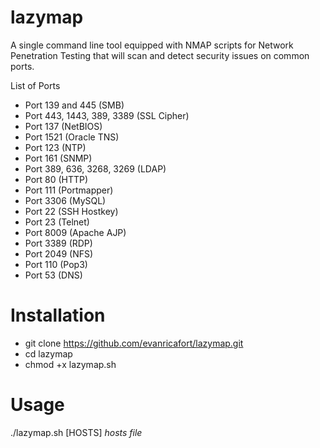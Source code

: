# lazymap

A single command line tool equipped with NMAP scripts for Network Penetration Testing that will scan and detect security issues on common ports.

List of Ports
- Port 139 and 445 (SMB)
- Port 443, 1443, 389, 3389 (SSL Cipher)
- Port 137 (NetBIOS)
- Port 1521 (Oracle TNS)
- Port 123 (NTP)
- Port 161 (SNMP)
- Port 389, 636, 3268, 3269 (LDAP)
- Port 80 (HTTP)
- Port 111 (Portmapper)
- Port 3306 (MySQL)
- Port 22 (SSH Hostkey)
- Port 23 (Telnet)
- Port 8009 (Apache AJP)
- Port 3389 (RDP)
- Port 2049 (NFS)
- Port 110 (Pop3)
- Port 53 (DNS)
  

# Installation

- git clone https://github.com/evanricafort/lazymap.git
- cd lazymap
- chmod +x lazymap.sh

# Usage
./lazymap.sh [HOSTS] _hosts file_
